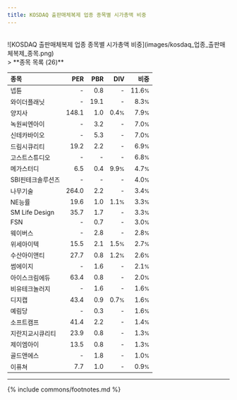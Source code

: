 ```yaml
---
title: KOSDAQ 출판매체복제 업종 종목별 시가총액 비중
---
```

<br>
![KOSDAQ 출판매체복제 업종 종목별 시가총액 비중](images/kosdaq_업종_출판매체복제_종목.png)
<br>
> **종목 목록 (26)**<a id="list"></a>

| **종목** | **PER** | **PBR** | **DIV** | **비중** |
| :------- | ------: | ------: | ------: | -------: |
| 넵튠 | - | 0.8 | - | 11.6<small>%</small> |
| 와이더플래닛 | - | 19.1 | - | 8.3<small>%</small> |
| 양지사 | 148.1 | 1.0 | 0.4<small>%</small> | 7.9<small>%</small> |
| 녹원씨엔아이 | - | 3.2 | - | 7.0<small>%</small> |
| 신테카바이오 | - | 5.3 | - | 7.0<small>%</small> |
| 드림시큐리티 | 19.2 | 2.2 | - | 6.9<small>%</small> |
| 고스트스튜디오 | - | - | - | 6.8<small>%</small> |
| 메가스터디 | 6.5 | 0.4 | 9.9<small>%</small> | 4.7<small>%</small> |
| SBI핀테크솔루션즈 | - | - | - | 4.0<small>%</small> |
| 나무기술 | 264.0 | 2.2 | - | 3.4<small>%</small> |
| NE능률 | 19.6 | 1.0 | 1.1<small>%</small> | 3.3<small>%</small> |
| SM Life Design | 35.7 | 1.7 | - | 3.3<small>%</small> |
| FSN | - | 0.7 | - | 3.0<small>%</small> |
| 웨이버스 | - | 2.8 | - | 2.8<small>%</small> |
| 위세아이텍 | 15.5 | 2.1 | 1.5<small>%</small> | 2.7<small>%</small> |
| 수산아이앤티 | 27.7 | 0.8 | 1.2<small>%</small> | 2.6<small>%</small> |
| 썸에이지 | - | 1.6 | - | 2.1<small>%</small> |
| 아이스크림에듀 | 63.4 | 0.8 | - | 2.0<small>%</small> |
| 비유테크놀러지 | - | 1.6 | - | 1.6<small>%</small> |
| 디지캡 | 43.4 | 0.9 | 0.7<small>%</small> | 1.6<small>%</small> |
| 예림당 | - | 0.3 | - | 1.6<small>%</small> |
| 소프트캠프 | 41.4 | 2.2 | - | 1.4<small>%</small> |
| 지란지교시큐리티 | 23.9 | 0.8 | - | 1.3<small>%</small> |
| 제이엠아이 | 13.5 | 0.8 | - | 1.3<small>%</small> |
| 골드앤에스 | - | 1.8 | - | 1.0<small>%</small> |
| 이퓨쳐 | 7.7 | 1.0 | - | 0.9<small>%</small> |

---
{% include commons/footnotes.md %}